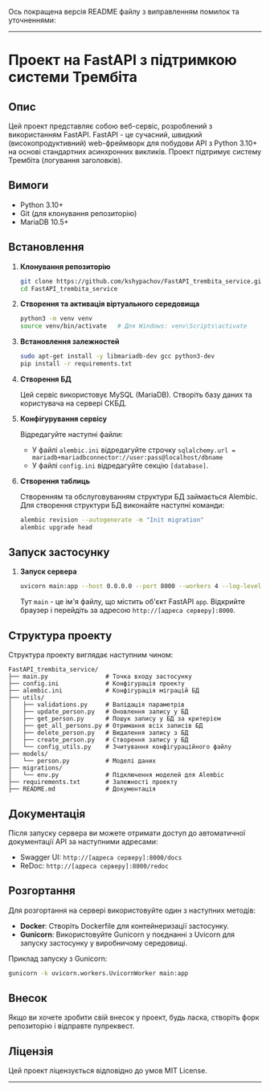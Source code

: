 Ось покращена версія README файлу з виправленням помилок та уточненнями:

---

# Проект на FastAPI з підтримкою системи Трембіта

## Опис

Цей проект представляє собою веб-сервіс, розроблений з використанням FastAPI. FastAPI - це сучасний, швидкий (високопродуктивний) web-фреймворк для побудови API з Python 3.10+ на основі стандартних асинхронних викликів. Проект підтримує систему Трембіта (логування заголовків).

## Вимоги

- Python 3.10+
- Git (для клонування репозиторію)
- MariaDB 10.5+

## Встановлення

1. **Клонування репозиторію**

   ```bash
   git clone https://github.com/kshypachov/FastAPI_trembita_service.git
   cd FastAPI_trembita_service
   ```

2. **Створення та активація віртуального середовища**

   ```bash
   python3 -m venv venv
   source venv/bin/activate   # Для Windows: venv\Scripts\activate
   ```

3. **Встановлення залежностей**

   ```bash
   sudo apt-get install -y libmariadb-dev gcc python3-dev 
   pip install -r requirements.txt
   ```

4. **Створення БД**

   Цей сервіс використовує MySQL (MariaDB). Створіть базу даних та користувача на сервері СКБД.

5. **Конфігурування сервісу**

   Відредагуйте наступні файли:
   - У файлі `alembic.ini` відредагуйте строчку `sqlalchemy.url = mariadb+mariadbconnector://user:pass@localhost/dbname`
   - У файлі `config.ini` відредагуйте секцію `[database]`.

6. **Створення таблиць**

   Створенням та обслуговуванням структури БД займається Alembic. Для створення структури БД виконайте наступні команди:

   ```bash
   alembic revision --autogenerate -m "Init migration"
   alembic upgrade head
   ```

## Запуск застосунку

1. **Запуск сервера**

   ```bash
   uvicorn main:app --host 0.0.0.0 --port 8000 --workers 4 --log-level info
   ```

   Тут `main` - це ім'я файлу, що містить об'єкт FastAPI `app`. Відкрийте браузер і перейдіть за адресою `http://[адреса серверу]:8000`.

## Структура проекту

Структура проекту виглядає наступним чином:

```
FastAPI_trembita_service/
├── main.py                # Точка входу застосунку
├── config.ini             # Конфігурація проекту
├── alembic.ini            # Конфігурація міграцій БД
├── utils/
│   ├── validations.py     # Валідація параметрів
│   ├── update_person.py   # Оновлення запису у БД
│   ├── get_person.py      # Пошук запису у БД за критерієм
│   ├── get_all_persons.py # Отримання всіх записів БД
│   ├── delete_person.py   # Видалення запису з БД
│   ├── create_person.py   # Створення запису у БД
│   └── config_utils.py    # Зчитування конфігураційного файлу
├── models/
│   └── person.py          # Моделі даних
├── migrations/
│   └── env.py             # Підключення моделей для Alembic
├── requirements.txt       # Залежності проекту
├── README.md              # Документація
```

## Документація

Після запуску сервера ви можете отримати доступ до автоматичної документації API за наступними адресами:
- Swagger UI: `http://[адреса серверу]:8000/docs`
- ReDoc: `http://[адреса серверу]:8000/redoc`

## Розгортання

Для розгортання на сервері використовуйте один з наступних методів:

- **Docker**: Створіть Dockerfile для контейнеризації застосунку.
- **Gunicorn**: Використовуйте Gunicorn у поєднанні з Uvicorn для запуску застосунку у виробничому середовищі.

Приклад запуску з Gunicorn:

```bash
gunicorn -k uvicorn.workers.UvicornWorker main:app
```

## Внесок

Якщо ви хочете зробити свій внесок у проект, будь ласка, створіть форк репозиторію і відправте пулреквест.

## Ліцензія

Цей проект ліцензується відповідно до умов MIT License.

---

